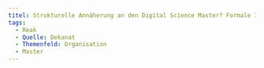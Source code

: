 ```yaml
---
titel: Strukturelle Annäherung an den Digital Science Master? Formale Integration eher nicht, da somit auch ein wenig der Marke Medieninformatik verloren geht
tags:
  - Reak
  - Quelle: Dekanat
  - Themenfeld: Organisation
  - Master
---
```

